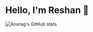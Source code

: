 # Hello, I'm Reshan 👋

![Anurag's GitHub stats](https://github-readme-stats.vercel.app/api?username=ReshanCSX&show_icons=true&theme=dark&text_color=2ecc71&title_color=3498db)


<!---
ReshanCSX/ReshanCSX is a ✨ special ✨ repository because its `README.md` (this file) appears on your GitHub profile.
You can click the Preview link to take a look at your changes.
--->
